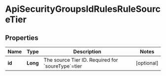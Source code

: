 

# ApiSecurityGroupsIdRulesRuleSourceTier

## Properties

Name | Type | Description | Notes
------------ | ------------- | ------------- | -------------
**id** | **Long** | The source Tier ID. Required for &#x60;soureType&#x60;&#x3D;tier |  [optional]



